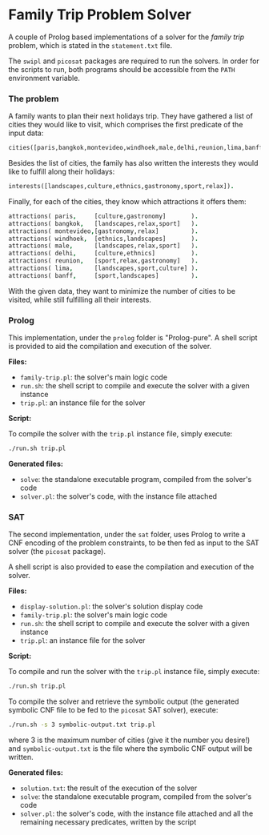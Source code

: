 # Family Trip Problem Solver

A couple of Prolog based implementations of a solver for the *family trip* problem,
which is stated in the `statement.txt` file.

The `swipl` and `picosat` packages are required to run the solvers. In order for the
scripts to run, both programs should be accessible from the `PATH` environment variable.

### The problem

A family wants to plan their next holidays trip. They have gathered a list of cities
they would like to visit, which comprises the first predicate of the input data:

```prolog
cities([paris,bangkok,montevideo,windhoek,male,delhi,reunion,lima,banff]).
```

Besides the list of cities, the family has also written the interests they would
like to fulfill along their holidays:

```prolog
interests([landscapes,culture,ethnics,gastronomy,sport,relax]).
```

Finally, for each of the cities, they know which attractions it offers them:

```prolog
attractions( paris,     [culture,gastronomy]       ).
attractions( bangkok,   [landscapes,relax,sport]   ).
attractions( montevideo,[gastronomy,relax]         ).
attractions( windhoek,  [ethnics,landscapes]       ).
attractions( male,      [landscapes,relax,sport]   ).
attractions( delhi,     [culture,ethnics]          ).
attractions( reunion,   [sport,relax,gastronomy]   ).
attractions( lima,      [landscapes,sport,culture] ).
attractions( banff,     [sport,landscapes]         ).
```

With the given data, they want to minimize the number of cities to be visited, while
still fulfilling all their interests.

### Prolog

This implementation, under the `prolog` folder is "Prolog-pure". A shell script is
provided to aid the compilation and execution of the solver.

**Files:**
* `family-trip.pl`: the solver's main logic code
* `run.sh`: the shell script to compile and execute the solver with a given instance
* `trip.pl`: an instance file for the solver

**Script:**

To compile the solver with the `trip.pl` instance file, simply execute:

```bash
./run.sh trip.pl
```

**Generated files:**
* `solve`: the standalone executable program, compiled from the solver's code
* `solver.pl`: the solver's code, with the instance file attached

### SAT

The second implementation, under the `sat` folder, uses Prolog to write a CNF encoding
of the problem constraints, to be then fed as input to the SAT solver (the `picosat`
package).

A shell script is also provided to ease the compilation and execution of the solver.

**Files:**
* `display-solution.pl`: the solver's solution display code
* `family-trip.pl`: the solver's main logic code
* `run.sh`: the shell script to compile and execute the solver with a given instance
* `trip.pl`: an instance file for the solver

**Script:**

To compile and run the solver with the `trip.pl` instance file, simply execute:

```bash
./run.sh trip.pl
```

To compile the solver and retrieve the symbolic output (the generated symbolic CNF
file to be fed to the `picosat` SAT solver), execute:

```bash
./run.sh -s 3 symbolic-output.txt trip.pl
```

where 3 is the maximum number of cities (give it the number you desire!) and
`symbolic-output.txt` is the file where the symbolic CNF output will be written.

**Generated files:**
* `solution.txt`: the result of the execution of the solver
* `solve`: the standalone executable program, compiled from the solver's code
* `solver.pl`: the solver's code, with the instance file attached and all the remaining
  necessary predicates, written by the script

